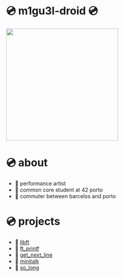 # 💿 m1gu3l-droid 💿

<div id="header" align="left">
  <img src="https://media.giphy.com/media/ekBL4SQQBkwWhFIHrY/giphy.gif" width="300"/>
</div>

# 💿 about
- 💾 performance artist 
- 💾 common core student at 42 porto
- 💾 commuter between barcelos and porto


# 💿 projects
- 💾 [libft](https://github.com/m1gu3l-droid/libft)
- 💾 [ft_printf](https://github.com/m1gu3l-droid/ft_printf)
- 💾 [get_next_line](https://github.com/m1gu3l-droid/get_next_line)
- 💾 [minitalk](https://github.com/m1gu3l-droid/minitalk)
- 💾 [so_long](https://github.com/m1gu3l-droid/so_long)


<!--
<div id="header" align="left">
  <img src="https://media.giphy.com/media/UDvlM48DtAoo0/giphy.gif" width="300"/>
</div>
-->
<!--
**m1gu3l-droid/m1gu3l-droid** is a ✨ _special_ ✨ repository because its `README.md` (this file) appears on your GitHub profile.

Here are some ideas to get you started:

- 🔭 I’m currently working on ...
- 🌱 I’m currently learning ...
- 👯 I’m looking to collaborate on ...
- 🤔 I’m looking for help with ...
- 💬 Ask me about ...
- 📫 How to reach me: ...
- 😄 Pronouns: ...
- ⚡ Fun fact: ...
-->
